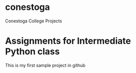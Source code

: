 # conestoga
Conestoga College Projects
# Assignments for Intermediate Python class

This is my first sample project in github
